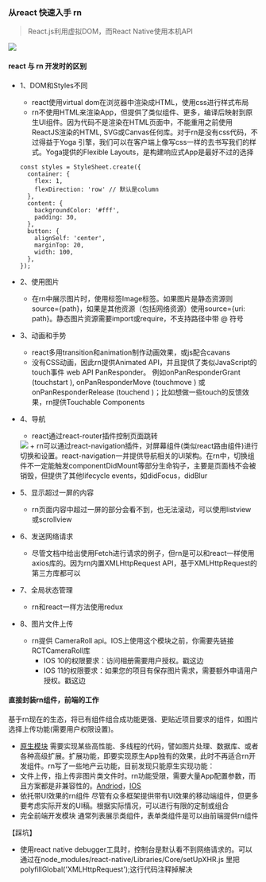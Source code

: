 ### 从react 快速入手 rn
> React.js利用虚拟DOM，而React Native使用本机API

<img src="https://ss2.baidu.com/6ONYsjip0QIZ8tyhnq/it/u=3427047902,1767178262&fm=173&app=49&f=JPEG">

#### react 与 rn 开发时的区别
* 1、DOM和Styles不同
  + react使用virtual dom在浏览器中渲染成HTML，使用css进行样式布局
  + rn不使用HTML来渲染App，但提供了类似组件<View/>、<Text/>更多，编译后映射到原生UI组件。因为代码不是渲染在HTML页面中，不能重用之前使用ReactJS渲染的HTML, SVG或Canvas任何库。对于rn是没有css代码，不过得益于Yoga 引擎，我们可以在客户端上像写css一样的去书写我们的样式。Yoga提供的Flexible Layouts，是构建响应式App是最好不过的选择

  ```
  const styles = StyleSheet.create({
    container: {
      flex: 1,
      flexDirection: 'row' // 默认是column
    },
    content: {
      backgroundColor: '#fff',
      padding: 30,
    },
    button: {
      alignSelf: 'center',
      marginTop: 20,
      width: 100,
    },
  });
  ```
* 2、使用图片
  + 在rn中展示图片时，使用标签Image标签。如果图片是静态资源则source={path}，如果是其他资源（包括网络资源）使用source={uri: path}。静态图片资源需要import或require，不支持路径中带 @ 符号

* 3、动画和手势
  + react多用transition和animation制作动画效果，或js配合cavans
  + 没有CSS动画，因此rn提供Animated API，并且提供了类似JavaScript的touch事件 web API PanResponder。 例如onPanResponderGrant (touchstart ), onPanResponderMove (touchmove ) 或onPanResponderRelease (touchend )；比如想做一些touch的反馈效果，rn提供Touchable Components

* 4、导航
  + react通过react-router插件控制页面跳转
  <img src="https://user-images.githubusercontent.com/8401872/29739490-c1dbb054-8a71-11e7-9c9f-31cbbd6adbcb.png">
  +  rn可以通过react-navigation插件，对屏幕组件(类似react路由组件)进行切换和设置。react-navigation一并提供导航相关的UI架构。在rn中，切换组件不一定能触发componentDidMount等部分生命钩子，主要是页面栈不会被销毁，但提供了其他lifecycle events，如didFocus，didBlur

* 5、显示超过一屏的内容
  + rn页面内容中超过一屏的部分会看不到，也无法滚动，可以使用listview 或scrollview

* 6、发送网络请求
  + 尽管文档中给出使用Fetch进行请求的例子，但rn是可以和react一样使用axios库的。因为rn内置XMLHttpRequest API，基于XMLHttpRequest的第三方库都可以

* 7、全局状态管理
  + rn和react一样方法使用redux

* 8、图片文件上传
  + rn提供 CameraRoll api。IOS上使用这个模块之前，你需要先链接RCTCameraRoll库
    - IOS 10的权限要求：访问相册需要用户授权。戳这边
    - IOS 11的权限要求：如果您的项目有保存图片需求，需要额外申请用户授权。戳这边

#### 直接封装rn组件，前端的工作
基于rn现在的生态，将已有组件组合成功能更强、更贴近项目要求的组件，如图片选择上传功能(需要用户权限设置)。
* [原生模块](https://facebook.github.io/react-native/docs/native-modules-ios)
需要实现某些高性能、多线程的代码，譬如图片处理、数据库、或者各种高级扩展。扩展功能，即要实现原生App独有的效果，此时不再适合rn开发组件。rn写了一些地产云功能，目前发现只能原生实现功能：
* 文件上传，指上传非图片类文件时。rn功能受限，需要大量App配置参数，而且方案都是非兼容性的。[Andriod](https://github.com/prscX/react-native-file-selector)，[IOS](https://github.com/marmelroy/FileBrowser)
* 依托带UI效果的rn组件
  尽管有众多框架提供带有UI效果的移动端组件，但更多要考虑实际开发的UI稿。根据实际情况，可以进行有限的定制或组合
* 完全前端开发模块
  通常列表展示类组件，表单类组件是可以由前端提供rn组件

【踩坑】
* 使用react native debugger工具时，控制台是默认看不到网络请求的。可以通过在node_modules/react-native/Libraries/Core/setUpXHR.js 里把polyfillGlobal('XMLHttpRequest');这行代码注释掉解决